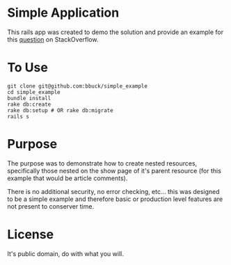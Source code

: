 # Simple Application

This rails app was created to demo the solution and provide an example for this
[question](http://stackoverflow.com/questions/20322942/using-foreign-key-in-routing/20323120?noredirect=1)
on StackOverflow.

# To Use

```
git clone git@github.com:bbuck/simple_example
cd simple_example
bundle install
rake db:create
rake db:setup # OR rake db:migrate
rails s
```

# Purpose

The purpose was to demonstrate how to create nested resources, specifically those nested on the show
page of it's parent resource (for this example that would be article comments).

There is no additional security, no error checking, etc... this was designed to be a simple example
and therefore basic or production level features are not present to conserver time.

# License

It's public domain, do with what you will.
